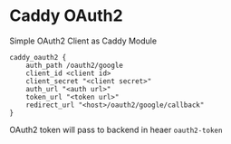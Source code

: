 # Caddy OAuth2

Simple OAuth2 Client as Caddy Module


```caddyfile
caddy_oauth2 {
	auth_path /oauth2/google
	client_id <client id>
	client_secret "<client secret>"
	auth_url "<auth url>"
	token_url "<token url>"
	redirect_url "<host>/oauth2/google/callback"
}
```

OAuth2 token will pass to backend in heaer `oauth2-token`


